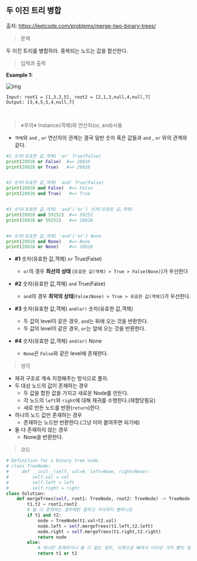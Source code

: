 ## 두 이진 트리 병합

출처: https://leetcode.com/problems/merge-two-binary-trees/    



> 문제 

두 이진 트리를 병합하라. 중복되는 노드는 값을 합산한다.    



> 입력과 출력

**Example 1:**

![img](https://assets.leetcode.com/uploads/2021/02/05/merge.jpg)

```
Input: root1 = [1,3,2,5], root2 = [2,1,3,null,4,null,7]
Output: [3,4,5,5,4,null,7]
```

​     

> ※주의※ Instance(객체)와 연산자(or, and)사용 

* `객체`와 `and` , `or` 연산자의 관계는 결국 일반 숫자 혹은 값들과 `and` , `or` 와의 관계와 같다.

```python
#1 숫자(유효한 값,객체) 'or' True(False)
print(28928 or False)  #=> 28928
print(28928 or True)   #=> 28928


#2 숫자(유효한 값,객체) 'and' True(False)
print(28928 and False)  #=> False
print(28928 and True)   #=> True


#3 숫자(유효한 값,객체) 'and'('or') 숫자(유효한 값,객체)
print(28928 and 59252)  #=> 59252
print(28928 or 59252)   #=> 28928


#4 숫자(유효한 값,객체) 'and'('or') None
print(28928 and None)   #=> None
print(28928 or None)    #=> 28928
```

* **#1** 숫자(유효한 값,객체) `or` True(False)

  * `or`의 경우 **최선의 상태** (`유효한 값(객체) > True > False(None)`)가 우선한다

* **#2** 숫자(유효한 값,객체) `and` True(False)

  * `and`의 경우 **최악의 상태**(`False(None) > True > 유효한 값(객체)`)가 우선한다.

* **#3** 숫자(유효한 값,객체) `and(or)` 숫자(유효한 값,객체)

  * 두 값의 level이 같은 경우, `and`는 뒤에 오는 것을 반환한다.
  * 두 값의 level이 같은 경우, `or`는 앞에 오는 것을 반환한다.

* **#4** 숫자(유효한 값,객체) `and(or)` None

  * `None`은 `False`와 같은 level에 존재한다.     

    



> 생각

* 재귀 구조로 계속 지정해주는 방식으로 풀자.
* 두 대상 노드의 값이 존재하는 경우
  * 두 값을 합한 값을 가지고 새로운 Node를 만든다.
  * 각 노드의 `left`와 `right`에 대해 재귀를 수행한다.(재할당필요)
  * 새로 만든 노드를 반환(`return`)한다.
* 하나의 노드 값만 존재하는 경우
  * 존재하는 노드만 반환한다.(그냥 이어 붙여주면 되기에)
* 둘 다 존재하지 않는 경우
  * None을 반환한다.



> 코드 

```python
# Definition for a binary tree node.
# class TreeNode:
#     def __init__(self, val=0, left=None, right=None):
#         self.val = val
#         self.left = left
#         self.right = right
class Solution:
    def mergeTrees(self, root1: TreeNode, root2: TreeNode) -> TreeNode:
        t1,t2 = root1,root2
        # 둘 다 존재하는 경우에만 합하고 자식까지 뻗어나감
        if t1 and t2:
            node = TreeNode(t1.val+t2.val)
            node.left = self.mergeTrees(t1.left,t2.left)
            node.right = self.mergeTrees(t1.right,t2.right)
            return node
        else:
            # 하나만 존재하거나 둘 다 없는 경우, 이쪽으로 빠져서 더이상 가지 뻗지 않음
            return t1 or t2
```



